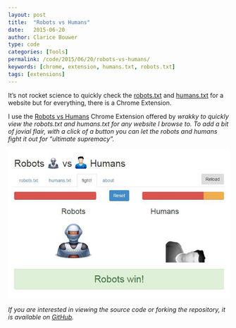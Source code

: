 ```yaml
---
layout: post
title:  "Robots vs Humans"
date:   2015-06-20
author: Clarice Bouwer
type: code
categories: [Tools]
permalink: /code/2015/06/20/robots-vs-humans/
keywords: [chrome, extension, humans.txt, robots.txt]
tags: [extensions]
---
```


It’s not rocket science to quickly check the [robots.txt](http://www.robotstxt.org/) and [humans.txt](http://humanstxt.org/) for a website but for everything, there is a Chrome Extension.

I use the [Robots vs Humans](http://blarg.co.uk/tools/robots-vs-humans) Chrome Extension offered by <em>wrakky<em> to quickly view the robots.txt and humans.txt for any website I browse to.  To add a bit of jovial flair, with a click of a button you can let the robots and humans fight it out for “ultimate supremacy”.

![Robots vs Humans Screenshot](/assets/humans-vs-robots.jpg)

If you are interested in viewing the source code or forking the repository, it is available on [GitHub](https://github.com/wrakky/robots-vs-humans).
